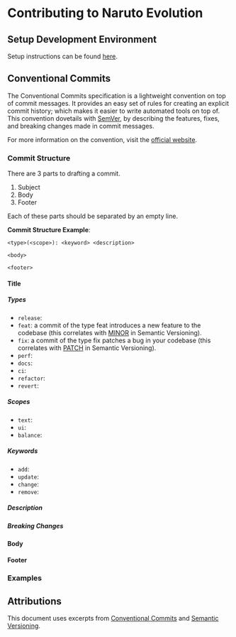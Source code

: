 # Contributing to Naruto Evolution

## Setup Development Environment

Setup instructions can be found [here](README.md#setup-development-environment).

## Conventional Commits

The Conventional Commits specification is a lightweight convention on top of commit messages. It provides an easy set of rules for creating an explicit commit history; which makes it easier to write automated tools on top of. This convention dovetails with [SemVer](http://semver.org/), by describing the features, fixes, and breaking changes made in commit messages.

For more information on the convention, visit the [official website](https://www.conventionalcommits.org/en/v1.0.0/).

### Commit Structure

There are 3 parts to drafting a commit.

1) Subject
2) Body
3) Footer

Each of these parts should be separated by an empty line.

**Commit Structure Example**:
```
<type>(<scope>): <keyword> <description>

<body>

<footer>
```

#### Title

##### Types

- `release`: 
- `feat`: a commit of the type feat introduces a new feature to the codebase (this correlates with [MINOR](http://semver.org/#summary) in Semantic Versioning).
- `fix`: a commit of the type fix patches a bug in your codebase (this correlates with [PATCH](http://semver.org/#summary) in Semantic Versioning).
- `perf`:
- `docs`:
- `ci`: 
- `refactor`:
- `revert`: 

##### Scopes

- `text`:
- `ui`:
- `balance`:

##### Keywords
- `add`: 
- `update`: 
- `change`: 
- `remove`: 

##### Description

##### Breaking Changes

#### Body

#### Footer

### Examples

## Attributions

This document uses excerpts from [Conventional Commits](https://www.conventionalcommits.org/en/v1.0.0/) and [Semantic Versioning](https://semver.org/spec/v2.0.0.html).